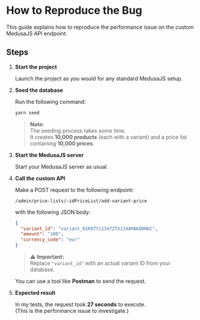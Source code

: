 
# How to Reproduce the Bug

This guide explains how to reproduce the performance issue on the custom MedusaJS API endpoint.

## Steps

1. **Start the project**

   Launch the project as you would for any standard MedusaJS setup.

2. **Seed the database**

   Run the following command:

   ```bash
   yarn seed
   ```

   > **Note:**  
   > The seeding process takes some time.  
   > It creates **10,000 products** (each with a variant) and a price list containing **10,000 prices**.

3. **Start the MedusaJS server**

   Start your MedusaJS server as usual.

4. **Call the custom API**

   Make a POST request to the following endpoint:

   ```
   /admin/price-lists/:idPriceList/add-variant-price
   ```

   with the following JSON body:

   ```json
   {
     "variant_id": "variant_01K07Y11347ZTXJJ4AMAKQ0N6C",
     "amount": "100",
     "currency_code": "eur"
   }
   ```

   > ⚠️ **Important:**  
   > Replace `"variant_id"` with an actual variant ID from your database.

   You can use a tool like **Postman** to send the request.

5. **Expected result**

   In my tests, the request took **27 seconds** to execute.  
   (This is the performance issue to investigate.)